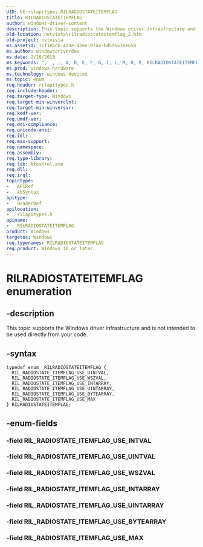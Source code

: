 ```yaml
---
UID: NE:rilapitypes.RILRADIOSTATEITEMFLAG
title: RILRADIOSTATEITEMFLAG
author: windows-driver-content
description: This topic supports the Windows driver infrastructure and is not intended to be used directly from your code.
old-location: netvista\rilradiostateitemflag_2.htm
old-project: netvista
ms.assetid: 1cf1ebcb-423e-42ee-97aa-bd5f6516e65b
ms.author: windowsdriverdev
ms.date: 2/16/2018
ms.keywords: ",  , ,, A, D, E, F, G, I, L, M, O, R, RILRADIOSTATEITEMFLAG, RILRADIOSTATEITEMFLAG enumeration [Network Drivers Starting with Windows Vista], RIL_RADIOSTATE_ITEMFLAG_USE_BYTEARRAY, RIL_RADIOSTATE_ITEMFLAG_USE_INTARRAY, RIL_RADIOSTATE_ITEMFLAG_USE_MAX, RIL_RADIOSTATE_ITEMFLAG_USE_UINTARRAY, RIL_RADIOSTATE_ITEMFLAG_USE_UINTVAL, RIL_RADIOSTATE_ITEMFLAG_USE_WSZVAL, S, T, netvista.rilradiostateitemflag_2, rilapitypes/RILRADIOSTATEITEMFLAG, rilapitypes/RIL_RADIOSTATE_ITEMFLAG_USE_BYTEARRAY, rilapitypes/RIL_RADIOSTATE_ITEMFLAG_USE_INTARRAY, rilapitypes/RIL_RADIOSTATE_ITEMFLAG_USE_MAX, rilapitypes/RIL_RADIOSTATE_ITEMFLAG_USE_UINTARRAY, rilapitypes/RIL_RADIOSTATE_ITEMFLAG_USE_UINTVAL, rilapitypes/RIL_RADIOSTATE_ITEMFLAG_USE_WSZVAL"
ms.prod: windows-hardware
ms.technology: windows-devices
ms.topic: enum
req.header: rilapitypes.h
req.include-header: 
req.target-type: Windows
req.target-min-winverclnt: 
req.target-min-winversvr: 
req.kmdf-ver: 
req.umdf-ver: 
req.ddi-compliance: 
req.unicode-ansi: 
req.idl: 
req.max-support: 
req.namespace: 
req.assembly: 
req.type-library: 
req.lib: NtosKrnl.exe
req.dll: 
req.irql: 
topictype:
-	APIRef
-	kbSyntax
apitype:
-	HeaderDef
apilocation:
-	rilapitypes.h
apiname:
-	RILRADIOSTATEITEMFLAG
product: Windows
targetos: Windows
req.typenames: RILRADIOSTATEITEMFLAG
req.product: Windows 10 or later.
---
```


# RILRADIOSTATEITEMFLAG enumeration


## -description


This topic supports the Windows driver infrastructure and is not intended to be used directly from your code. 


## -syntax


````
typedef enum _RILRADIOSTATEITEMFLAG { 
  RIL_RADIOSTATE_ITEMFLAG_USE_UINTVAL,
  RIL_RADIOSTATE_ITEMFLAG_USE_WSZVAL,
  RIL_RADIOSTATE_ITEMFLAG_USE_INTARRAY,
  RIL_RADIOSTATE_ITEMFLAG_USE_UINTARRAY,
  RIL_RADIOSTATE_ITEMFLAG_USE_BYTEARRAY,
  RIL_RADIOSTATE_ITEMFLAG_USE_MAX
} RILRADIOSTATEITEMFLAG;
````


## -enum-fields




### -field RIL_RADIOSTATE_ITEMFLAG_USE_INTVAL


### -field RIL_RADIOSTATE_ITEMFLAG_USE_UINTVAL


### -field RIL_RADIOSTATE_ITEMFLAG_USE_WSZVAL


### -field RIL_RADIOSTATE_ITEMFLAG_USE_INTARRAY


### -field RIL_RADIOSTATE_ITEMFLAG_USE_UINTARRAY


### -field RIL_RADIOSTATE_ITEMFLAG_USE_BYTEARRAY


### -field RIL_RADIOSTATE_ITEMFLAG_USE_MAX


